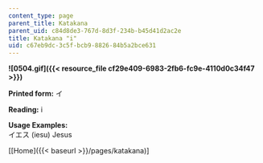 ```yaml
---
content_type: page
parent_title: Katakana
parent_uid: c84d8de3-767d-8d3f-234b-b45d41d2ac2e
title: Katakana "i"
uid: c67eb9dc-3c5f-bcb9-8826-84b5a2bce631
---
```


**![0504.gif]({{< resource_file cf29e409-6983-2fb6-fc9e-4110d0c34f47 >}})**

**Printed form:** イ

**Reading:** i

**Usage Examples:**  
イエス (iesu) Jesus

\[[Home]({{< baseurl >}}/pages/katakana)\]